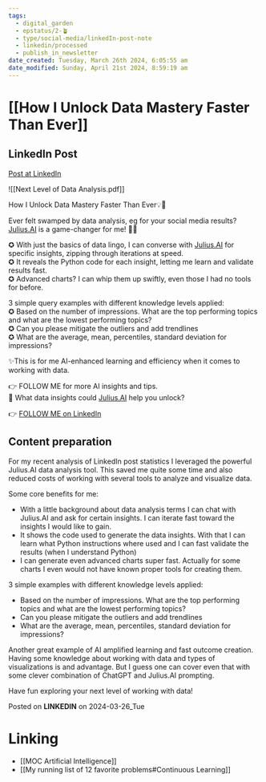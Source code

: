 ```yaml
---
tags:
  - digital_garden
  - epstatus/2-🪴
  - type/social-media/linkedIn-post-note
  - linkedin/processed
  - publish_in_newsletter
date_created: Tuesday, March 26th 2024, 6:05:55 am
date_modified: Sunday, April 21st 2024, 8:59:19 am
---
```

# [[How I Unlock Data Mastery Faster Than Ever]]
## LinkedIn Post
[Post at LinkedIn](https://www.linkedin.com/posts/sebastiankamilli_level-up-your-data-game-activity-7178299657909886976-PeCD?utm_source=share&utm_medium=member_desktop)

![[Next Level of Data Analysis.pdf]]

How I Unlock Data Mastery Faster Than Ever💡🚀  
  
Ever felt swamped by data analysis, eg for your social media results? [Julius.AI](http://julius.ai/) is a game-changer for me! 🤖✨  
  
✪ With just the basics of data lingo, I can converse with [Julius.AI](http://julius.ai/) for specific insights, zipping through iterations at speed.  
✪ It reveals the Python code for each insight, letting me learn and validate results fast.  
✪ Advanced charts? I can whip them up swiftly, even those I had no tools for before.  
  
3 simple query examples with different knowledge levels applied:  
✪ Based on the number of impressions. What are the top performing topics and what are the lowest performing topics?  
✪ Can you please mitigate the outliers and add trendlines  
✪ What are the average, mean, percentiles, standard deviation for impressions?  

✨This is for me AI-enhanced learning and efficiency when it comes to working with data.  
  
👉 FOLLOW ME for more AI insights and tips.  
🤔 What data insights could [Julius.AI](http://julius.ai/) help you unlock?

👉 [FOLLOW ME on LinkedIn](https://www.linkedin.com/comm/mynetwork/discovery-see-all?usecase=PEOPLE_FOLLOWS&followMember=sebastiankamilli)

## Content preparation
For my recent analysis of LinkedIn post statistics I leveraged the powerful Julius.AI data analysis tool. This saved me quite some time and also reduced costs of working with several tools to analyze and visualize data.

Some core benefits for me:
+ With a little background about data analysis terms I can chat with Julius.AI and ask for certain insights. I can iterate fast toward the insights I would like to gain.
+ It shows the code used to generate the data insights. With that I can learn what Python instructions where used and I can fast validate the results (when I understand Python)
+ I can generate even advanced charts super fast. Actually for some charts I even would not have known proper tools for creating them.

3 simple examples with different knowledge levels applied:
+ Based on the number of impressions. What are the top performing topics and what are the lowest performing topics?
+ Can you please mitigate the outliers and add trendlines
+ What are the average, mean, percentiles, standard deviation for impressions?

Another great example of AI amplified learning and fast outcome creation. Having some knowledge about working with data and types of visualizations is and advantage. But I guess one can cover even that with some clever combination of ChatGPT and Julius.AI prompting.

Have fun exploring your next level of working with data!

Posted on **LINKEDIN** on 2024-03-26_Tue
# Linking
+ [[MOC Artificial Intelligence]]
+ [[My running list of 12 favorite problems#Continuous Learning]]